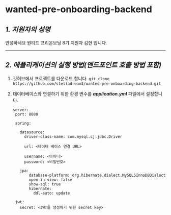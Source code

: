 # wanted-pre-onboarding-backend

## *1. 지원자의 성명*
안녕하세요 원티드 프리온보딩 8기 지원자 김현 입니다. 
<hr/>

## *2. 애플리케이션의 실행 방법(엔드포인트 호출 방법 포함)*

1. 깃허브에서 프로젝트를 다운로드 합니다.
   `git clone https://github.com/stelladream1/wanted-pre-onboarding-backend.git`

2. 데이터베이스와 연결하기 위한 환경 변수를 _**application.yml**_ 파일에서 설정합니다.
   ```
   server:
    port: 8080

    spring:
    
      datasource:
        driver-class-name: com.mysql.cj.jdbc.Driver
    
        url: <데이터 베이스 연결 URL>
    
        username: <아이디>
        password: <비밀번호>
    
      jpa:
          database-platform: org.hibernate.dialect.MySQL5InnoDBDialect
          open-in-view: false
          show-sql: true
          hibernate:
            ddl-auto: update
  
    jwt:
      secret: <JWT를 생성하기 위한 secret key>
   ```
   

